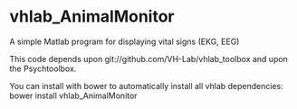 # vhlab_AnimalMonitor
A simple Matlab program for displaying vital signs (EKG, EEG)

This code depends upon git://github.com/VH-Lab/vhlab_toolbox and upon the Psychtoolbox.

You can install with bower to automatically install all vhlab dependencies:
    bower install vhlab_AnimalMonitor
